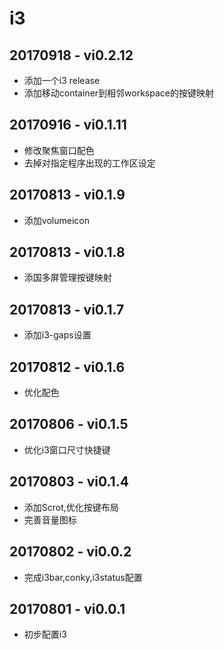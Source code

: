 
# i3

## 20170918 - vi0.2.12
 - 添加一个i3 release
 - 添加移动container到相邻workspace的按键映射

## 20170916 - vi0.1.11
 - 修改聚焦窗口配色
 - 去掉对指定程序出现的工作区设定

## 20170813 - vi0.1.9
 - 添加volumeicon

## 20170813 - vi0.1.8
 - 添国多屏管理按键映射

## 20170813 - vi0.1.7
 - 添加i3-gaps设置

## 20170812 - vi0.1.6
 - 优化配色

## 20170806 - vi0.1.5
 - 优化i3窗口尺寸快捷键 

## 20170803 - vi0.1.4
 - 添加Scrot,优化按键布局
 - 完善音量图标

## 20170802 - vi0.0.2
 - 完成i3bar,conky,i3status配置

## 20170801 - vi0.0.1
 - 初步配置i3

